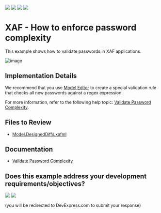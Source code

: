 <!-- default badges list -->
![](https://img.shields.io/endpoint?url=https://codecentral.devexpress.com/api/v1/VersionRange/128590075/24.2.1%2B)
[![](https://img.shields.io/badge/Open_in_DevExpress_Support_Center-FF7200?style=flat-square&logo=DevExpress&logoColor=white)](https://supportcenter.devexpress.com/ticket/details/E2849)
[![](https://img.shields.io/badge/📖_How_to_use_DevExpress_Examples-e9f6fc?style=flat-square)](https://docs.devexpress.com/GeneralInformation/403183)
[![](https://img.shields.io/badge/💬_Leave_Feedback-feecdd?style=flat-square)](#does-this-example-address-your-development-requirementsobjectives)
<!-- default badges end -->

# XAF - How to enforce password complexity

This example shows how to validate passwords in XAF applications.

![image](https://github.com/DevExpress-Examples/XAF_how-to-enforce-password-complexity-in-xaf-e2849/assets/14300209/522c4ee7-66b1-4579-a7f1-bd012a20237d)

## Implementation Details

We recommend that you use [Model Editor](https://docs.devexpress.com/eXpressAppFramework/112582/concepts/application-model/model-editor) to create a special validation rule that checks all new passwords against a regex expression. 

For more information, refer to the following help topic: [Validate Password Complexity](https://docs.devexpress.com/eXpressAppFramework/401909/validation/validate-password-complexity).

## Files to Review

* [Model.DesignedDiffs.xafml](CS/EF/PasswordComplEF/PasswordComplEF.Module/Model.DesignedDiffs.xafml) 

## Documentation 

* [Validate Password Complexity](https://docs.devexpress.com/eXpressAppFramework/401909/validation/validate-password-complexity)
<!-- feedback -->
## Does this example address your development requirements/objectives?

[<img src="https://www.devexpress.com/support/examples/i/yes-button.svg"/>](https://www.devexpress.com/support/examples/survey.xml?utm_source=github&utm_campaign=xaf-how-to-enforce-password-complexity-in-xaf&~~~was_helpful=yes) [<img src="https://www.devexpress.com/support/examples/i/no-button.svg"/>](https://www.devexpress.com/support/examples/survey.xml?utm_source=github&utm_campaign=xaf-how-to-enforce-password-complexity-in-xaf&~~~was_helpful=no)

(you will be redirected to DevExpress.com to submit your response)
<!-- feedback end -->

